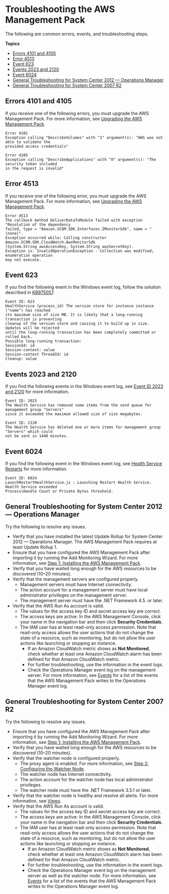 # Troubleshooting the AWS Management Pack<a name="TroubleshootingAWSmp"></a>

The following are common errors, events, and troubleshooting steps\.

**Topics**
+ [Errors 4101 and 4105](#error-4101-4105)
+ [Error 4513](#error-4513)
+ [Event 623](#event-623)
+ [Events 2023 and 2120](#event-2023-2120)
+ [Event 6024](#event-6024)
+ [General Troubleshooting for System Center 2012 — Operations Manager](#general-troubleshooting-2012)
+ [General Troubleshooting for System Center 2007 R2](#general-troubleshooting-2007)

## Errors 4101 and 4105<a name="error-4101-4105"></a>

If you receive one of the following errors, you must upgrade the AWS Management Pack\. For more information, see [Upgrading the AWS Management Pack](upgrading-awsmp.md)\.

```
Error 4101
Exception calling "DescribeVolumes" with "1" argument(s): "AWS was not able to validate the 
provided access credentials"
```

```
Error 4105
Exception calling "DescribeApplications" with "0" argument(s): "The security token included 
in the request is invalid"
```

## Error 4513<a name="error-4513"></a>

If you receive one of the following error, you must upgrade the AWS Management Pack\. For more information, see [Upgrading the AWS Management Pack](upgrading-awsmp.md)\.

```
Error 4513
The callback method DeliverDataToModule failed with exception "Resolution of the dependency 
failed, type = "Amazon.SCOM.SDK.Interfaces.IMonitorSdk", name = "(none)".
Exception occurred while: Calling constructor Amazon.SCOM.SDK.CloudWatch.AwsMonitorSdk
(System.String awsAccessKey, System.String awsSecretKey).
Exception is: InvalidOperationException - Collection was modified; enumeration operation 
may not execute.
```

## Event 623<a name="event-623"></a>

If you find the following event in the Windows event log, follow the solution described in [KB975057](http://support.microsoft.com/kb/975057)\.

```
Event ID: 623
HealthService (process_id) The version store for instance instance ("name") has reached 
its maximum size of size MB. It is likely that a long-running transaction is preventing 
cleanup of the version store and causing it to build up in size. Updates will be rejected 
until the long-running transaction has been completely committed or rolled back. 
Possible long-running transaction:
SessionId: id
Session-context: value
Session-context ThreadId: id
Cleanup: value
```

## Events 2023 and 2120<a name="event-2023-2120"></a>

If you find the following events in the Windows event log, see [Event ID 2023 and 2120](https://social.technet.microsoft.com/Forums/systemcenter/en-US/56324edf-01bb-46c3-80de-bbaab529a585/event-id-2023-and-2120) for more information\.

```
Event ID: 2023
The Health Service has removed some items from the send queue for management group "Servers" 
since it exceeded the maximum allowed size of size megabytes.
```

```
Event ID: 2120
The Health Service has deleted one or more items for management group "Servers" which could 
not be sent in 1440 minutes.
```

## Event 6024<a name="event-6024"></a>

If you find the following event in the Windows event log, see [Health Service Restarts](http://blogs.technet.com/b/omx/archive/2013/10/17/health-service-restarts-on-service-manager-servers-with-scom-agents.aspx) for more information\.

```
Event ID: 6024
LaunchRestartHealthService.js : Launching Restart Health Service. Health Service exceeded 
Process\Handle Count or Private Bytes threshold.
```

## General Troubleshooting for System Center 2012 — Operations Manager<a name="general-troubleshooting-2012"></a>

Try the following to resolve any issues\.
+ Verify that you have installed the latest Update Rollup for System Center 2012 — Operations Manager\. The AWS Management Pack requires at least Update Rollup 1\.
+ Ensure that you have configured the AWS Management Pack after importing it by running the Add Monitoring Wizard\. For more information, see [Step 1: Installing the AWS Management Pack](ConfiguringAWSmp.md)\.
+ Verify that you have waited long enough for the AWS resources to be discovered \(10–20 minutes\)\.
+ Verify that the management servers are configured properly\.
  + Management servers must have Internet connectivity\.
  + The action account for a management server must have local administrator privileges on the management server\.
  + The management server must have the \.NET Framework 4\.5\. or later\.
+ Verify that the AWS Run As account is valid\.
  + The values for the access key ID and secret access key are correct\.
  + The access keys are active: In the AWS Management Console, click your name in the navigation bar and then click **Security Credentials**\.
  + The IAM user has at least read\-only access permission\. Note that read\-only access allows the user actions that do not change the state of a resource, such as monitoring, but do not allow the user actions like launching or stopping an instance\.
    + If an Amazon CloudWatch metric shows as **Not Monitored**, check whether at least one Amazon CloudWatch alarm has been defined for that Amazon CloudWatch metric\.
    + For further troubleshooting, use the information in the event logs\.
    + Check the Operations Manager event log on the management server\. For more information, see [Events](UsingAWSmp.md#EventIDs) for a list of the events that the AWS Management Pack writes to the Operations Manager event log\.

## General Troubleshooting for System Center 2007 R2<a name="general-troubleshooting-2007"></a>

Try the following to resolve any issues\.
+ Ensure that you have configured the AWS Management Pack after importing it by running the Add Monitoring Wizard\. For more information, see [Step 1: Installing the AWS Management Pack](ConfiguringAWSmp.md)\.
+ Verify that you have waited long enough for the AWS resources to be discovered \(10–20 minutes\)\.
+ Verify that the watcher node is configured properly\.
  + The proxy agent is enabled\. For more information, see [Step 2: Configuring the Watcher Node](ConfiguringWatcherNode.md)\.
  + The watcher node has Internet connectivity\.
  + The action account for the watcher node has local administrator privileges\.
  + The watcher node must have the \.NET Framework 3\.5\.1 or later\.
+ Verify that the watcher node is healthy and resolve all alerts\. For more information, see [Views](UsingAWSmp.md#AWSmpViews)\.
+ Verify that the AWS Run As account is valid\.
  + The values for the access key ID and secret access key are correct\.
  + The access keys are active: In the AWS Management Console, click your name in the navigation bar and then click **Security Credentials**\.
  + The IAM user has at least read\-only access permission\. Note that read\-only access allows the user actions that do not change the state of a resource, such as monitoring, but do not allow the user actions like launching or stopping an instance\.
    + If an Amazon CloudWatch metric shows as **Not Monitored**, check whether at least one Amazon CloudWatch alarm has been defined for that Amazon CloudWatch metric\.
    + For further troubleshooting, use the information in the event logs\.
    + Check the Operations Manager event log on the management server as well as the watcher node\. For more information, see [Events](UsingAWSmp.md#EventIDs) for a list of the events that the AWS Management Pack writes to the Operations Manager event log\.